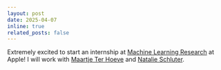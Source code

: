 ```yaml
---
layout: post
date: 2025-04-07
inline: true
related_posts: false
---
```


Extremely excited to start an internship at [Machine Learning Research](https://machinelearning.apple.com) at Apple! I will work with [Maartje Ter Hoeve](https://maartjeth.github.io) and [Natalie Schluter](https://natschluter.github.io).
